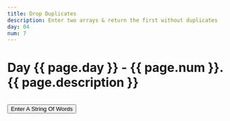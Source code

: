 ```yaml
---
title: Drop Duplicates
description: Enter two arrays & return the first without duplicates
day: 04
num: 7
---
```


# Day {{ page.day }} - {{ page.num }}. {{ page.description }}

<script src="/cse/day04/cypher.js"></script>

```javascript
```

<button type="button" onclick="getWords()">Enter A String Of Words</button>

